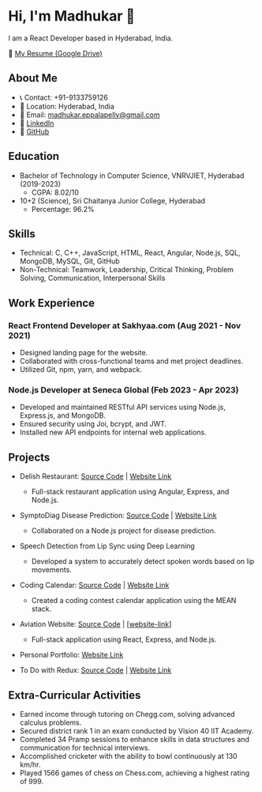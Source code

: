# Hi, I'm Madhukar 👋
I am a React Developer based in Hyderabad, India.

📄 [My Resume (Google Drive)](https://drive.google.com/file/d/1sKarL1DoL6S5WVHUAEh9Sn923eWhxfMK/view?usp=drivesdk )

## About Me
- 📞 Contact: +91-9133759126
- 📍 Location: Hyderabad, India
- 📧 Email: [madhukar.eppalapelly@gmail.com](mailto:madhukar.eppalapelly@gmail.com)
- 🔗 [LinkedIn](https://www.linkedin.com/in/your-linkedin-profile/)
- 📂 [GitHub](https://github.com/your-github-profile)

## Education
- Bachelor of Technology in Computer Science, VNRVJIET, Hyderabad (2019-2023)
  - CGPA: 8.02/10
- 10+2 (Science), Sri Chaitanya Junior College, Hyderabad
  - Percentage: 96.2%

## Skills
- Technical: C, C++, JavaScript, HTML, React, Angular, Node.js, SQL, MongoDB, MySQL, Git, GitHub
- Non-Technical: Teamwork, Leadership, Critical Thinking, Problem Solving, Communication, Interpersonal Skills

## Work Experience
### React Frontend Developer at Sakhyaa.com (Aug 2021 - Nov 2021)
- Designed landing page for the website.
- Collaborated with cross-functional teams and met project deadlines.
- Utilized Git, npm, yarn, and webpack.

### Node.js Developer at Seneca Global (Feb 2023 - Apr 2023)
- Developed and maintained RESTful API services using Node.js, Express.js, and MongoDB.
- Ensured security using Joi, bcrypt, and JWT.
- Installed new API endpoints for internal web applications.

## Projects
- Delish Restaurant: [Source Code](source-code-link) | [Website Link](website-link)
  - Full-stack restaurant application using Angular, Express, and Node.js.

- SymptoDiag Disease Prediction: [Source Code](source-code-link) | [Website Link](website-link)
  - Collaborated on a Node.js project for disease prediction.

- Speech Detection from Lip Sync using Deep Learning
  - Developed a system to accurately detect spoken words based on lip movements.

- Coding Calendar: [Source Code](source-code-link) | [Website Link](website-link)
  - Created a coding contest calendar application using the MEAN stack.
 
- Aviation Website: [Source Code](source-code-link) | [[website-link](https://aviation-components.netlify.app/)]
  - Full-stack  application using React, Express, and Node.js.

- Personal Portfolio: [Website Link](website-link)

- To Do with Redux: [Source Code](source-code-link) | [Website Link](website-link)

## Extra-Curricular Activities
- Earned income through tutoring on Chegg.com, solving advanced calculus problems.
- Secured district rank 1 in an exam conducted by Vision 40 IIT Academy.
- Completed 34 Pramp sessions to enhance skills in data structures and communication for technical interviews.
- Accomplished cricketer with the ability to bowl continuously at 130 km/hr.
- Played 1566 games of chess on Chess.com, achieving a highest rating of 999.

